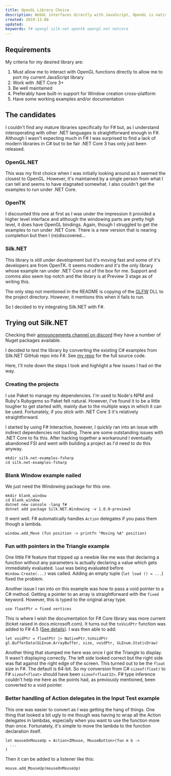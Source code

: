 ```yaml
---
title: OpenGL Library Choice
description: WebGL interfaces directly with JavaScript, OpenGL is natively C. So we need some bindings in F# or C# to allow us to interface with OpenGL. To add further complications we also need to handle Window initialization which can get pretty tricky when dealing with multiple platforms.
created: 2019-11-08
updated:
keywords: f# opengl silk.net opentk opengl.net netcore
---
```


## Requirements

My criteria for my desired library are:

1. Must allow me to interact with OpenGL functions directly to allow me to
   port my current JavaScript library
2. Work with .NET Core 3+
3. Be well maintained
4. Preferably have built-in support for Window creation cross-platform
5. Have some working examples and/or documentation

## The candidates

I couldn't find any mature libraries specifically for F# but, as I understand
interoperating with other .NET languages is straightforward enough in F#.
Although I wasn't expecting much in F# I was surprised to find a lack of modern
libraries in C# but to be fair .NET Core 3 has only just been released.

### OpenGL.NET

This was my first choice when I was initially looking around as it seemed
the closest to OpenGL. However, it's maintained by a single person from what
I can tell and seems to have stagnated somewhat. I also couldn't get the
examples to run under .NET Core.

### OpenTK

I discounted this one at first as I was under the impression it provided a
higher level interface and although the windowing parts are pretty high
level, it does have OpenGL bindings. Again, though I struggled to get the
examples to run under .NET Core. There is a new version that is nearing
completion but then I (re)discovered...

### Silk.NET

This library is still under development but it's moving fast and
some of it's developers are from OpenTK. It seems modern and it's the only
library whose example ran under .NET Core out of the box for me. Support
and comms also seem top notch and the library is at Preview 3 stage as of
writing this.

The only step not mentioned in the README is copying of the
[GLFW](https://www.glfw.org/) DLL to the project directory. However,
it mentions this when it fails to run.

So I decided to try integrating Silk.NET with F#.

## Trying out Silk.NET

Checking their [announcements channel on discord](https://discord.gg/VkYSmgQ)
they have a number of Nuget packages available.

I decided to test the library by converting the existing C# examples from Silk.NET
GitHub repo into F#. See [my repo](https://github.com/PhilT/silk.net-examples-fsharp)
for the full source code.

Here, I'll note down the steps I took and highlight a few issues I had
on the way.

### Creating the projects

I use Paket to manage my dependencies. I'm used to Node's NPM and Ruby's
Rubygems so Paket felt natural. However, I've found it to be a little
tougher to get started with, mainly due to the multiple ways in which
it can be used. Fortunately, if you stick with .NET Core 3 it's
relatively straightforward.

I started by using F# Interactive, however, I quickly ran into an issue
with indirect dependencies not loading. There are some outstanding issues
with .NET Core to fix this. After hacking together a workaround I eventually
abandoned FSI and went with building a project as I'd need to do this
anyway.

    mkdir silk.net-examples-fsharp
    cd silk.net-examples-fsharp

### Blank Window example nailed

We just need the Windowing package for this one.

    mkdir blank_window
    cd blank_window
    dotnet new console -lang f#
    dotnet add package Silk.NET.Windowing -v 1.0.0-preview3

It went well. F# automatically handles `Action` delegates if you pass them
though a lambda.

    window.add_Move (fun position -> printfn "Moving %A" position)

### Fun with pointers in the Triangle example

One little F# feature that tripped up a newbie like me was that declaring
a function without any parameters is actually declaring a value which gets
immediately evaluated. `load` was being evaluated before `Window.Create(...)`
was called. Adding an empty tuple (`let load () = ...`) fixed the problem.

Another issue I ran into on this example was how to pass a void pointer
to a C# method. Getting a pointer to an array is straightforward with the
`fixed` keyword. However, this is typed to the original array type.

    use floatPtr = fixed vertices

This is where I wish the documentation for F# Core library was more current
(ticket raised in docs.microsoft.com). It turns out the `toVoidPtr`
function was added to F# 4.5 ([See details](https://github.com/fsharp/fslang-design/blob/master/FSharp-4.5/FS-1053-span.md)).
I was then able to add:

    let voidPtr = floatPtr |> NativePtr.toVoidPtr
    gl.BufferData(GLEnum.ArrayBuffer, size, voidPtr, GLEnum.StaticDraw)

Another thing that stumped me here was once I got the Triangle to display. It
wasn't displaying correctly. The left side looked correct but the right side
was flat against the right edge of the screen. This turned out to be the `float`
size in F#. The default is 64-bit. So my conversion from C# `sizeof(float)` to
F# `sizeof<float>` should have been `sizeof<float32>`. F# type inference
couldn't help me here as the points had, as previously mentioned, been
converted to a void pointer.

### Better handling of Action delegates in the Input Test example

This one was easier to convert as I was getting the hang of things. One thing
that looked a bit ugly to me though was having to wrap all the Action delegates
in lambdas, especially when you want to use the function more than once.
Fortunately, it's simple to move the lambda to the function declaration itself.

    let mouseOnMouseUp = Action<IMouse, MouseButton>(fun m b ->
      ...
    )

Then it can be added to a listener like this:

    mouse.add_MouseUp(mouseOnMouseUp)


